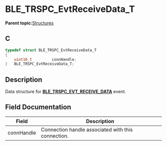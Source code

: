 # BLE\_TRSPC\_EvtReceiveData\_T

**Parent topic:**[Structures](GUID-E036F038-9556-4640-A277-570194EFBEC6.md)

## C

```c
typedef struct BLE_TRSPC_EvtReceiveData_T
{
    uint16_t         connHandle;
}   BLE_TRSPC_EvtReceiveData_T;
```

## Description

Data structure for **[BLE\_TRSPC\_EVT\_RECEIVE\_DATA](GUID-629BEAFF-0BDD-4521-8E20-F81D3FA47153.md)** event.

## Field Documentation

|Field|Description|
|-----|-----------|
|connHandle|Connection handle associated with this connection.|

